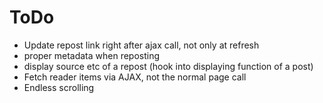 # ToDo
* Update repost link right after ajax call, not only at refresh
* proper metadata when reposting
* display source etc of a repost (hook into displaying function of a post)
* Fetch reader items via AJAX, not the normal page call
* Endless scrolling

